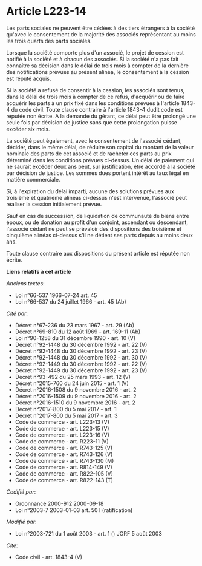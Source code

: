 # Article L223-14

Les parts sociales ne peuvent être cédées à des tiers étrangers à la société qu'avec le consentement de la majorité des
associés représentant au moins les trois quarts des parts sociales.

Lorsque la société comporte plus d'un associé, le projet de cession est notifié à la société et à chacun des associés. Si la
société n'a pas fait connaître sa décision dans le délai de trois mois à compter de la dernière des notifications prévues au
présent alinéa, le consentement à la cession est réputé acquis.

Si la société a refusé de consentir à la cession, les associés sont tenus, dans le délai de trois mois à compter de ce refus,
d'acquérir ou de faire acquérir les parts à un prix fixé dans les conditions prévues à l'article 1843-4 du code civil. Toute
clause contraire à l'article 1843-4 dudit code est réputée non écrite. A la demande du gérant, ce délai peut être prolongé
une seule fois par décision de justice sans que cette prolongation puisse excéder six mois.

La société peut également, avec le consentement de l'associé cédant, décider, dans le même délai, de réduire son capital du
montant de la valeur nominale des parts de cet associé et de racheter ces parts au prix déterminé dans les conditions prévues
ci-dessus. Un délai de paiement qui ne saurait excéder deux ans peut, sur justification, être accordé à la société par
décision de justice. Les sommes dues portent intérêt au taux légal en matière commerciale.

Si, à l'expiration du délai imparti, aucune des solutions prévues aux troisième et quatrième alinéas ci-dessus n'est
intervenue, l'associé peut réaliser la cession initialement prévue.

Sauf en cas de succession, de liquidation de communauté de biens entre époux, ou de donation au profit d'un conjoint,
ascendant ou descendant, l'associé cédant ne peut se prévaloir des dispositions des troisième et cinquième alinéas ci-dessus
s'il ne détient ses parts depuis au moins deux ans.

Toute clause contraire aux dispositions du présent article est réputée non écrite.

**Liens relatifs à cet article**

_Anciens textes_:

  - Loi n°66-537 1966-07-24 art. 45
  - Loi n°66-537 du 24 juillet 1966 - art. 45 (Ab)

_Cité par_:

  - Décret n°67-236 du 23 mars 1967 - art. 29 (Ab)
  - Décret n°69-810 du 12 août 1969 - art. 169-11 (Ab)
  - Loi n°90-1258 du 31 décembre 1990 - art. 10 (V)
  - Décret n°92-1448 du 30 décembre 1992 - art. 22 (V)
  - Décret n°92-1448 du 30 décembre 1992 - art. 23 (V)
  - Décret n°92-1448 du 30 décembre 1992 - art. 30 (V)
  - Décret n°92-1449 du 30 décembre 1992 - art. 22 (V)
  - Décret n°92-1449 du 30 décembre 1992 - art. 23 (V)
  - Décret n°93-492 du 25 mars 1993 - art. 12 (V)
  - Décret n°2015-760 du 24 juin 2015 - art. 1 (V)
  - Décret n°2016-1508 du 9 novembre 2016 - art. 2
  - Décret n°2016-1509 du 9 novembre 2016 - art. 2
  - Décret n°2016-1510 du 9 novembre 2016 - art. 2
  - Décret n°2017-800 du 5 mai 2017 - art. 1
  - Décret n°2017-800 du 5 mai 2017 - art. 3
  - Code de commerce - art. L223-13 (V)
  - Code de commerce - art. L223-15 (V)
  - Code de commerce - art. L223-16 (V)
  - Code de commerce - art. R223-11 (V)
  - Code de commerce - art. R743-125 (V)
  - Code de commerce - art. R743-126 (V)
  - Code de commerce - art. R743-130 (M)
  - Code de commerce - art. R814-149 (V)
  - Code de commerce - art. R822-105 (V)
  - Code de commerce - art. R822-143 (T)

_Codifié par_:

  - Ordonnance 2000-912 2000-09-18
  - Loi n°2003-7 2003-01-03 art. 50 I (ratification)

_Modifié par_:

  - Loi n°2003-721 du 1 août 2003 - art. 1 () JORF 5 août 2003

_Cite_:

  - Code civil - art. 1843-4 (V)
